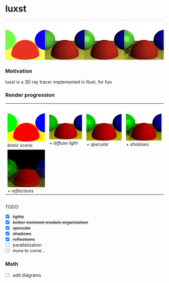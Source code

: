 # luxst

![luxst](img/basic_thru_shadows.png)

### Motivation
luxst is a 3D ray tracer implemented in Rust, for fun

### Render progression
<div align="center">
    <table>
        <tr>
            <td><img src="img/basic.png" width="200"/><br><i>basic scene</i></td>
            <td><img src="img/lights.png" width="200"/><br><i>+ diffuse light</i></td>
            <td><img src="img/specular.png" width="200"/><br><i>+ specular</i></td>
            <td><img src="img/shadows.png" width="200"/><br><i>+ shadows</i></td>
        </tr>
        <tr>
            <td><img src="img/reflections.png" width="200"/><br><i>+ reflections</i></td>
        </tr>
    </table>
</div>

##

TODO:
* [x] ~~lights~~
* [x] ~~better common module organization~~
* [x] ~~specular~~
* [x] ~~shadows~~
* [x] ~~reflections~~
* [ ] parallelization
* [ ] more to come...

### Math
* [ ] add diagrams
